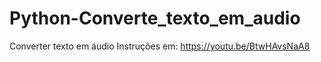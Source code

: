 # Python-Converte_texto_em_audio
Converter texto em áudio
Instruções em: https://youtu.be/BtwHAvsNaA8
